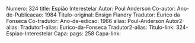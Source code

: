 Numero: 324
title: Espião Interestelar
Autor: Poul Anderson
Co-autor: 
Ano-de-Publicacao: 1984
Titulo-original: Ensign Flandry
Tradutor: Eurico da Fonseca
Co-tradutor: 
Ano-de-edicao: 1966
alias: Poul-Anderson
Autor2-alias: 
Tradutor1-alias: Eurico-da-Fonseca
Tradutor2-alias: 
Titulo-link: 324-Espiao-Interestelar
Capa: 
pags: 258
Capa-link: 